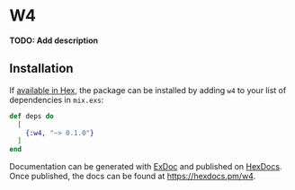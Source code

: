 # W4

**TODO: Add description**

## Installation

If [available in Hex](https://hex.pm/docs/publish), the package can be installed
by adding `w4` to your list of dependencies in `mix.exs`:

```elixir
def deps do
  [
    {:w4, "~> 0.1.0"}
  ]
end
```

Documentation can be generated with [ExDoc](https://github.com/elixir-lang/ex_doc)
and published on [HexDocs](https://hexdocs.pm). Once published, the docs can
be found at <https://hexdocs.pm/w4>.

